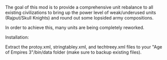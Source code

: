 The goal of this mod is to provide a comprehensive unit rebalance to all
existing civilizations to bring up the power level of weak/underused units
(Rajput/Skull Knights) and round out some lopsided army compositions.

In order to achieve this, many units are being completely reworked. 

Installation:

Extract the protoy.xml, stringtabley.xml, and techtreey.xml files to your "Age
of Empires 3"/bin/data folder (make sure to backup existing files).


